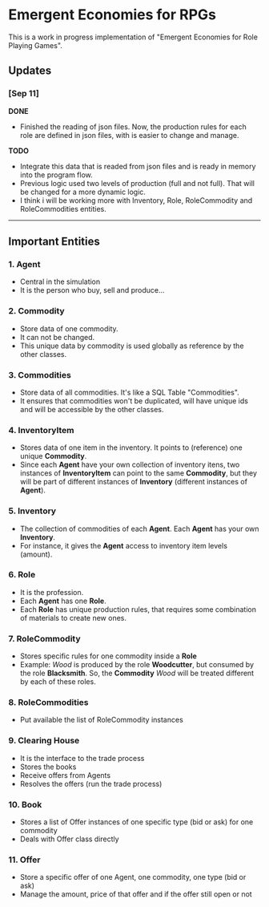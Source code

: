 # Emergent Economies for RPGs
This is a work in progress implementation of "Emergent Economies for Role Playing Games".

## Updates

### [Sep 11]

**DONE**

- Finished the reading of json files. Now, the production rules for each role are defined in json files, with is easier to change and manage. 

**TODO**

- Integrate this data that is readed from json files and is ready in memory into the program flow.
- Previous logic used two levels of production (full and not full). That will be changed for a more dynamic logic.
- I think i will be working more with Inventory, Role, RoleCommodity and RoleCommodities entities.

----------


## Important Entities

### 1. Agent
- Central in the simulation
- It is the person who buy, sell and produce...
### 2. Commodity
- Store data of one commodity.
- It can not be changed.
- This unique data by commodity is used globally as reference by the other classes.
### 3. Commodities
- Store data of all commodities. It's like a SQL Table "Commodities". 
- It ensures that commodities won't be duplicated, will have unique ids and will be accessible by the other classes. 
### 4. InventoryItem
- Stores data of one item in the inventory. It points to (reference) one unique **Commodity**. 
- Since each **Agent** have your own collection of inventory itens, two instances of **InventoryItem** can point to the same **Commodity**, but they will be part of different instances of **Inventory** (different instances of **Agent**).
### 5. Inventory
- The collection of commodities of each **Agent**. Each **Agent** has your own **Inventory**.
- For instance, it gives the **Agent** access to inventory item levels (amount).
### 6. Role
- It is the profession.
- Each **Agent** has one **Role**.
- Each **Role** has unique production rules, that requires some combination of materials to create new ones.
### 7. RoleCommodity
- Stores specific rules for one commodity inside a **Role**
- Example: *Wood* is produced by the role **Woodcutter**, but consumed by the role **Blacksmith**. So, the **Commodity** *Wood* will be treated different by each of these roles.
### 8. RoleCommodities
- Put available the list of RoleCommodity instances
### 9. Clearing House
- It is the interface to the trade process
- Stores the books
- Receive offers from Agents
- Resolves the offers (run the trade process)
### 10. Book
- Stores a list of Offer instances of one specific type (bid or ask) for one commodity
- Deals with Offer class directly
### 11. Offer
- Store a specific offer of one Agent, one commodity, one type (bid or ask)
- Manage the amount, price of that offer and if the offer still open or not 


